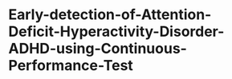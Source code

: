 # Early-detection-of-Attention-Deficit-Hyperactivity-Disorder-ADHD-using-Continuous-Performance-Test